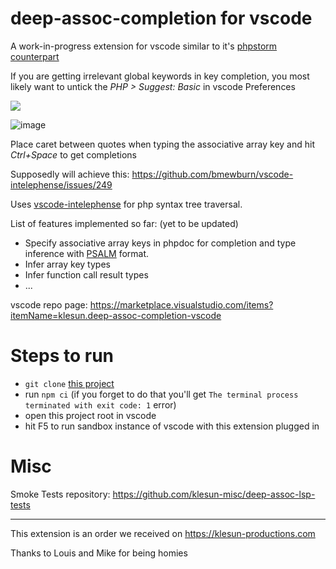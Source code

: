 # deep-assoc-completion for vscode

A work-in-progress extension for vscode similar to it's [phpstorm counterpart](https://plugins.jetbrains.com/plugin/9927-deep-assoc-completion)

If you are getting irrelevant global keywords in key completion, you most likely want to untick the _PHP > Suggest: Basic_ in vscode Preferences

![](https://user-images.githubusercontent.com/5202330/80292312-84a06080-875e-11ea-8585-d6005cb9beda.png)

![image](https://user-images.githubusercontent.com/5202330/80915892-c97b5700-8d5d-11ea-894b-e7d549a7a3d7.png)

Place caret between quotes when typing the associative array key and hit _Ctrl+Space_ to get completions

Supposedly will achieve this: https://github.com/bmewburn/vscode-intelephense/issues/249

Uses [vscode-intelephense](https://github.com/bmewburn/vscode-intelephense) for php syntax tree traversal.

List of features implemented so far: (yet to be updated)
- Specify associative array keys in phpdoc for completion and type inference with [PSALM](https://github.com/vimeo/psalm/blob/master/docs/annotating_code/type_syntax/array_types.md#object-like-arrays) format.
- Infer array key types
- Infer function call result types
- ...

vscode repo page: https://marketplace.visualstudio.com/items?itemName=klesun.deep-assoc-completion-vscode

# Steps to run

- `git clone` [this project](https://github.com/klesun/deep-assoc-completion-vscode)
- run `npm ci` (if you forget to do that you'll get `The terminal process terminated with exit code: 1` error)
- open this project root in vscode
- hit F5 to run sandbox instance of vscode with this extension plugged in


# Misc

Smoke Tests repository: https://github.com/klesun-misc/deep-assoc-lsp-tests

______________________________________________

This extension is an order we received on https://klesun-productions.com

Thanks to Louis and Mike for being homies
